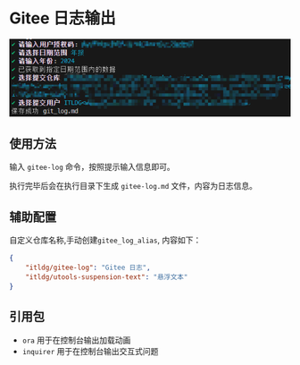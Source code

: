 # Gitee 日志输出

![界面预览](./preview.png)

## 使用方法

输入 `gitee-log` 命令，按照提示输入信息即可。

执行完毕后会在执行目录下生成 `gitee-log.md` 文件，内容为日志信息。

## 辅助配置

自定义仓库名称,手动创建`gitee_log_alias`, 内容如下：

```json
{
	"itldg/gitee-log": "Gitee 日志",
	"itldg/utools-suspension-text": "悬浮文本"
}
```

## 引用包

-   `ora` 用于在控制台输出加载动画
-   `inquirer` 用于在控制台输出交互式问题

